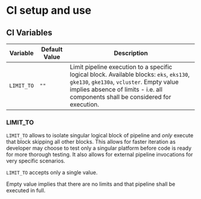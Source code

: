 # CI setup and use

## CI Variables

| Variable   | Default Value | Description                                                                                                              |
|------------|---------------|--------------------------------------------------------------------------------------------------------------------------|
| `LIMIT_TO` | `""`          | Limit pipeline execution to a specific logical block. Available blocks: `eks`, `eks130`, `gke130`, `gke130a`, `vcluster`. Empty value implies absence of limits - i.e. all components shall be considered for execution. |

### LIMIT_TO

`LIMIT_TO` allows to isolate singular logical block of pipeline and *only* execute that block skipping all other blocks. This allows for faster iteration as developer may choose to test only a singular platform before code is ready for more thorough testing. It also allows for external pipeline invocations for very specific scenarios. 

`LIMIT_TO` accepts only a single value.

Empty value implies that there are no limits and that pipeline shall be executed in full. 

